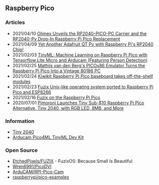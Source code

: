 ## Raspberry Pico


### Articles
- 2021/04/10 [Olimex Unveils the RP2040-PICO-PC Carrier and the RP2040-Py Drop-In Raspberry Pi Pico Replacement](https://www.hackster.io/news/olimex-unveils-the-rp2040-pico-pc-carrier-and-the-rp2040-py-drop-in-raspberry-pi-pico-replacement-67ed5c7dc6db?fbclid=IwAR2yOKOxQw6svkzAa8EF7WkgdQrvQnPDl6eVZWxbI4d34WrfVOcUE3qdmLY)
- 2021/04/09 [Yet Another Adafruit QT Py with Raspberry Pi's RP2040 Chip!](https://www.hackster.io/news/yet-another-adafruit-qt-py-with-raspberry-pi-s-rp2040-chip-48fd327daa1f)
- 2021/02/03 [TinyML: Machine Learning on Raspberry Pi Pico with Tensorflow Lite Micro and Arducam (Featuring Person Detection)](https://www.arducam.com/raspberry-pi-pico-tensorflow-lite-micro-person-detection-arducam/)
- 2021/02/25 [Mathijs van den Berg's PICOx86 Emulator Turns the Raspberry Pi Pico Into a Vintage 80186 PC](https://www.hackster.io/news/mathijs-van-den-berg-s-picox86-emulator-turns-the-raspberry-pi-pico-into-a-vintage-80186-pc-609427451f55?fbclid=IwAR0b5LSH26Rv_Vk9SKOjNHJkiz5MtkWvDCaLrIdFVt11yK6XzLo3kU8h1ak)
- 2021/02/24 [Kiwikit Raspberry Pi Pico baseboard takes off-the-shelf modules](https://www.cnx-software.com/2021/02/24/kiwikit-raspberry-pi-pico-baseboard-takes-off-the-shelf-modules/)
- 2021/02/23 [Fuzix Unix-like operating system ported to Raspberry Pi Pico and ESP8266](https://www.cnx-software.com/2021/02/23/fuzix-unix-like-operating-system-ported-to-raspberry-pi-pico-and-esp8266/)
- 2021/02/16 [Fuzix on the Raspberry Pi Pico](http://cowlark.com/2021-02-16-fuzix-pi-pico/)
- 2020/07/01 [Pimoroni Launches Tiny Sub-$10 Raspberry Pi Pico Alternative, Tiny 2040, with RGB LED, 8MB, and More](https://www.hackster.io/news/pimoroni-launches-tiny-sub-10-raspberry-pi-pico-alternative-tiny-2040-with-rgb-led-8mb-and-more-c536174d6e19)


### Information
- [Tiny 2040](https://shop.pimoroni.com/products/tiny-2040)
- [Arducam Pico4ML TinyML Dev Kit](https://www.uctronics.com/raspberry-pi-pico/-rp2040-based-arducam-pico4ml-dev-board-for-machine-vision.html)


### Open Source
- [EtchedPixels/FUZIX](https://github.com/EtchedPixels/FUZIX) - FuzixOS: Because Small Is Beautiful
- [Wren6991/PicoDVI](https://github.com/Wren6991/PicoDVI) 
- [ArduCAM/RPI-Pico-Cam](https://github.com/ArduCAM/RPI-Pico-Cam)
- [raspberrypi/pico-examples](https://github.com/raspberrypi/pico-examples)


